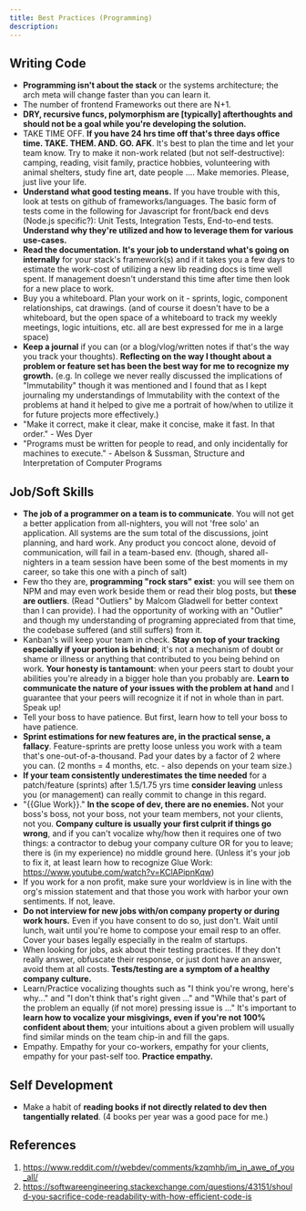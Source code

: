 ```yaml
---
title: Best Practices (Programming)
description:
---
```


## Writing Code

- **Programming isn't about the stack** or the systems architecture; the arch meta will change faster than you can learn it.
- The number of frontend Frameworks out there are N+1.
- **DRY, recursive funcs, polymorphism are [typically] afterthoughts and should not be a goal while you're developing the solution.**
- TAKE TIME OFF. **If you have 24 hrs time off that's three days office time. TAKE. THEM. AND. GO. AFK**. It's best to plan the time and let your team know. Try to make it non-work related (but not self-destructive): camping, reading, visit family, practice hobbies, volunteering with animal shelters, study fine art, date people .... Make memories. Please, just live your life.
- **Understand what good testing means.** If you have trouble with this, look at tests on github of frameworks/languages. The basic form of tests come in the following for Javascript for front/back end devs (Node.js specific?): Unit Tests, Integration Tests, End-to-end tests. **Understand why they're utilized and how to leverage them for various use-cases.**
- **Read the documentation. It's your job to understand what's going on internally** for your stack's framework(s) and if it takes you a few days to estimate the work-cost of utilizing a new lib reading docs is time well spent. If management doesn't understand this time after time then look for a new place to work.
- Buy you a whiteboard. Plan your work on it - sprints, logic, component relationships, cat drawings. (and of course it doesn't have to be a whiteboard, but the open space of a whiteboard to track my weekly meetings, logic intuitions, etc. all are best expressed for me in a large space)
- **Keep a journal** if you can (or a blog/vlog/written notes if that's the way you track your thoughts). **Reflecting on the way I thought about a problem or feature set has been the best way for me to recognize my growth.** (e.g. In college we never really discussed the implications of "Immutability" though it was mentioned and I found that as I kept journaling my understandings of Immutability with the context of the problems at hand it helped to give me a portrait of how/when to utilize it for future projects more effectively.)
- "Make it correct, make it clear, make it concise, make it fast. In that order." - Wes Dyer
- "Programs must be written for people to read, and only incidentally for machines to execute." - Abelson & Sussman, Structure and Interpretation of Computer Programs

## Job/Soft Skills

- **The job of a programmer on a team is to communicate**. You will not get a better application from all-nighters, you will not 'free solo' an application. All systems are the sum total of the discussions, joint planning, and hard work. Any product you concoct alone, devoid of communication, will fail in a team-based env. (though, shared all-nighters in a team session have been some of the best moments in my career, so take this one with a pinch of salt)
- Few tho they are, **programming "rock stars" exist**: you will see them on NPM and may even work beside them or read their blog posts, but **these are outliers**. (Read "Outliers" by Malcom Gladwell for better context than I can provide). I had the opportunity of working with an "Outlier" and though my understanding of programing appreciated from that time, the codebase suffered (and still suffers) from it.
- Kanban's will keep your team in check. **Stay on top of your tracking especially if your portion is behind**; it's not a mechanism of doubt or shame or illness or anything that contributed to you being behind on work. **Your honesty is tantamount**: when your peers start to doubt your abilities you're already in a bigger hole than you probably are. **Learn to communicate the nature of your issues with the problem at hand** and I guarantee that your peers will recognize it if not in whole than in part. Speak up!
- Tell your boss to have patience. But first, learn how to tell your boss to have patience.
- **Sprint estimations for new features are, in the practical sense, a fallacy**. Feature-sprints are pretty loose unless you work with a team that's one-out-of-a-thousand. Pad your dates by a factor of 2 where you can. (2 months = 4 months, etc. - also depends on your team size.)
- **If your team consistently underestimates the time needed** for a patch/feature (sprints) after 1.5/1.75 yrs time **consider leaving** unless you (or management) can really commit to change in this regard.
- "{{Glue Work}}." **In the scope of dev, there are no enemies.** Not your boss's boss, not your boss, not your team members, not your clients, not you. **Company culture is usually your first culprit if things go wrong**, and if you can't vocalize why/how then it requires one of two things: a contractor to debug your company culture OR for you to leave; there is (in my experience) no middle ground here. (Unless it's your job to fix it, at least learn how to recognize Glue Work: https://www.youtube.com/watch?v=KClAPipnKqw)
- If you work for a non profit, make sure your worldview is in line with the org's mission statement and that those you work with harbor your own sentiments. If not, leave.
- **Do not interview for new jobs with/on company property or during work hours.** Even if you have consent to do so, just don't. Wait until lunch, wait until you're home to compose your email resp to an offer. Cover your bases legally especially in the realm of startups.
- When looking for jobs, ask about their testing practices. If they don't really answer, obfuscate their response, or just dont have an answer, avoid them at all costs. **Tests/testing are a symptom of a healthy company culture.**
- Learn/Practice vocalizing thoughts such as "I think you're wrong, here's why..." and "I don't think that's right given ..." and "While that's part of the problem an equally (if not more) pressing issue is ..." It's important to **learn how to vocalize your misgivings, even if you're not 100% confident about them**; your intuitions about a given problem will usually find similar minds on the team chip-in and fill the gaps.
- Empathy. Empathy for your co-workers, empathy for your clients, empathy for your past-self too. **Practice empathy.**

## Self Development

- Make a habit of **reading books if not directly related to dev then tangentially related**. (4 books per year was a good pace for me.)

## References

1. https://www.reddit.com/r/webdev/comments/kzqmhb/im_in_awe_of_you_all/
2. https://softwareengineering.stackexchange.com/questions/43151/should-you-sacrifice-code-readability-with-how-efficient-code-is